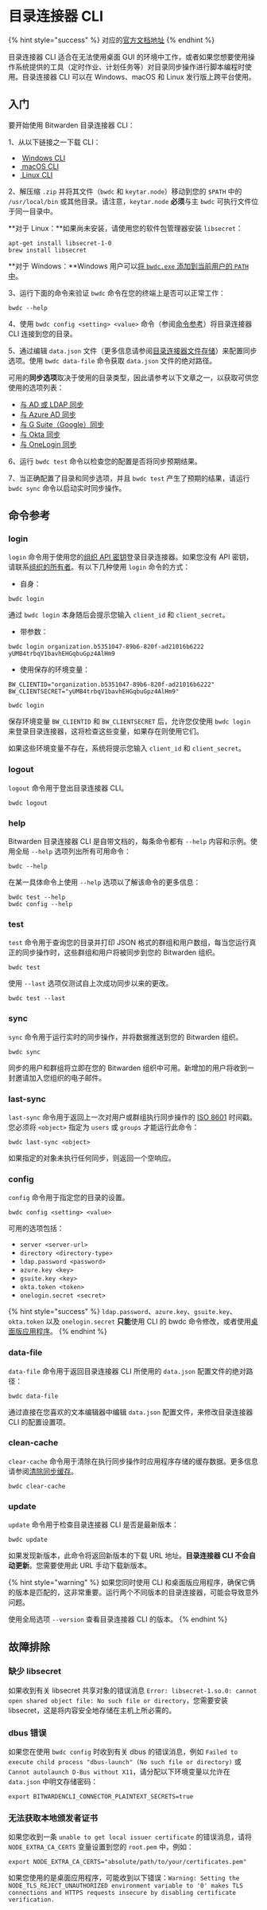 # 目录连接器 CLI

{% hint style="success" %}
对应的[官方文档地址](https://bitwarden.com/help/article/directory-sync-cli/)
{% endhint %}

目录连接器 CLI 适合在无法使用桌面 GUI 的环境中工作，或者如果您想要使用操作系统提供的工具（定时作业、计划任务等）对目录同步操作进行脚本编程时使用。目录连接器 CLI 可以在 Windows、macOS 和 Linux 发行版上跨平台使用。

## 入门 <a href="#getting-started" id="getting-started"></a>

要开始使用 Bitwarden 目录连接器 CLI：

1、从以下链接之一下载 CLI：

* <img src="../.gitbook/assets/os-windows-24.png" alt="" data-size="line"> [Windows CLI](https://vault.bitwarden.com/download/?app=connector\&platform=windows\&variant=cli-zip)
* <img src="../.gitbook/assets/apple-24.png" alt="" data-size="line">[ macOS CLI](https://vault.bitwarden.com/download/?app=connector\&platform=macos\&variant=cli-zip)
* <img src="../.gitbook/assets/linux-24.png" alt="" data-size="line">[ Linux CLI](https://vault.bitwarden.com/download/?app=connector\&platform=linux\&variant=cli-zip)

2、解压缩 `.zip` 并将其文件（`bwdc` 和 `keytar.node`）移动到您的  `$PATH` 中的 `/usr/local/bin` 或其他目录。请注意，`keytar.node` **必须**与主 `bwdc` 可执行文件位于同一目录中。

**对于 Linux：**如果尚未安装，请使用您的软件包管理器安装 `libsecret`：

```shell
apt-get install libsecret-1-0
brew install libsecret
```

**对于 Windows：**Windows 用户可以[将 `bwdc.exe` 添加到当前用户的 `PATH` 中](https://www.howtogeek.com/118594/how-to-edit-your-system-path-for-easy-command-line-access/)。

3、运行下面的命令来验证 `bwdc` 命令在您的终端上是否可以正常工作：

```shell
bwdc --help
```

4、使用 `bwdc config <setting> <value>` 命令（参阅[命令参考](directory-connector-cli.md#ming-ling-can-kao)）将目录连接器 CLI 连接到您的目录。

5、通过编辑 `data.json` 文件（更多信息请参阅[目录连接器文件存储](directory-connector-file-storage.md)）来配置同步选项。使用 `bwdc data-file` 命令获取 `data.json` 文件的绝对路径。

可用的**同步选项**取决于使用的目录类型，因此请参考以下文章之一，以获取可供您使用的选项列表：

* [与 AD 或 LDAP 同步](sync-with-active-directory-or-ldap.md)
* [与 Azure AD 同步](sync-with-azure-ad.md)
* [与 G Suite（Google）同步](sync-with-google-workspace.md)
* [与 Okta 同步](sync-with-okta.md)
* [与 OneLogin 同步](sync-with-onelogin.md)

6、运行 `bwdc test` 命令以检查您的配置是否将同步预期结果。

7、当正确配置了目录和同步选项，并且 `bwdc test` 产生了预期的结果，请运行 `bwdc sync` 命令以启动实时同步操作。

## 命令参考

### login

`login` 命令用于使用您的[组织 API 密钥](../organizations/bitwarden-public-api.md#authentication)登录目录连接器。如果您没有 API 密钥，请联系[组织的所有者](../organizations/user-types-and-access-control.md)。有以下几种使用 `login` 命令的方式：

* 自身：

```shell
bwdc login
```

通过 `bwdc login` 本身随后会提示您输入 `client_id` 和 `client_secret`。

* 带参数：

```shell
bwdc login organization.b5351047-89b6-820f-ad21016b6222 yUMB4trbqV1bavhEHGqbuGpz4AlHm9
```

* 使用保存的环境变量：

```systemd
BW_CLIENTID="organization.b5351047-89b6-820f-ad21016b6222"
BW_CLIENTSECRET="yUMB4trbqV1bavhEHGqbuGpz4AlHm9"

bwdc login
```

保存环境变量 `BW_CLIENTID` 和 `BW_CLIENTSECRET` 后，允许您仅使用 `bwdc login` 来登录目录连接器，这将检查这些变量，如果存在则使用它们。

如果这些环境变量不存在，系统将提示您输入 `client_id` 和 `client_secret`。

### logout

`logout` 命令用于登出目录连接器 CLI。

```shell
bwdc logout
```

### help <a href="#help" id="help"></a>

Bitwarden 目录连接器 CLI 是自带文档的，每条命令都有 `--help` 内容和示例。使用全局 `--help` 选项列出所有可用命令：

```shell
bwdc --help
```

在某一具体命令上使用 `--help` 选项以了解该命令的更多信息：

```shell
bwdc test --help
bwdc config --help
```

### test <a href="#test" id="test"></a>

`test` 命令用于查询您的目录并打印 JSON 格式的群组和用户数组，每当您运行真正的同步操作时，这些群组和用户将被同步到您的 Bitwarden 组织。

```shell
bwdc test
```

使用 `--last` 选项仅测试自上次成功同步以来的更改。

```shell
bwdc test --last
```

### sync <a href="#sync" id="sync"></a>

`sync` 命令用于运行实时的同步操作，并将数据推送到您的 Bitwarden 组织。

```shell
bwdc sync
```

同步的用户和群组将立即在您的 Bitwarden 组织中可用。新增加的用户将收到一封邀请加入您组织的电子邮件。

### last-sync <a href="#last-sync" id="last-sync"></a>

`last-sync` 命令用于返回上一次对用户或群组执行同步操作的 [ISO 8601](https://en.wikipedia.org/wiki/ISO\_8601) 时间戳。您必须将 `<object>` 指定为 `users` 或 `groups` 才能运行此命令：

```shell
bwdc last-sync <object>
```

如果指定的对象未执行任何同步，则返回一个空响应。

### config <a href="#config" id="config"></a>

`config` 命令用于指定您的目录的设置。

```shell
bwdc config <setting> <value>
```

可用的选项包括：

* `server <server-url>`
* `directory <directory-type>`
* `ldap.password <password>`
* `azure.key <key>`
* `gsuite.key <key>`
* `okta.token <token>`
* `onelogin.secret <secret>`

{% hint style="success" %}
`ldap.password`、`azure.key`、`gsuite.key`、`okta.token` 以及 `onelogin.secret` **只能**使用 CLI 的 bwdc 命令修改，或者使用[桌面版应用程序](directory-connector-desktop-app.md)。
{% endhint %}

### data-file <a href="#data-file" id="data-file"></a>

`data-file` 命令用于返回目录连接器 CLI 所使用的 `data.json` 配置文件的绝对路径：

```shell
bwdc data-file
```

通过直接在您喜欢的文本编辑器中编辑 `data.json` 配置文件，来修改目录连接器 CLI 的配置设置项。

### clean-cache <a href="#clear-cache" id="clear-cache"></a>

`clear-cache` 命令用于清除在执行同步操作时应用程序存储的缓存数据。更多信息请参阅[清除同步缓存](clear-sync-cache.md)。

```shell
bwdc clear-cache
```

### update <a href="#update" id="update"></a>

`update` 命令用于检查目录连接器 CLI 是否是最新版本：

```shell
bwdc update
```

如果发现新版本，此命令将返回新版本的下载 URL 地址。**目录连接器 CLI 不会自动更新**。您需要使用此 URL 手动下载新版本。

{% hint style="warning" %}
如果您同时使用 CLI 和桌面版应用程序，确保它俩的版本是匹配的，这非常重要。运行两个不同版本的目录连接器，可能会导致意外问题。

使用全局选项 `--version` 查看目录连接器 CLI 的版本。
{% endhint %}

## 故障排除 <a href="#troubleshooting" id="troubleshooting"></a>

### 缺少 libsecret <a href="#libsecret-missing" id="libsecret-missing"></a>

如果收到有关 libsecret 共享对象的错误消息 `Error: libsecret-1.so.0: cannot open shared object file: No such file or directory`，您需要安装 libsecret，这是将内容安全地存储在主机上所必需的。

### dbus 错误 <a href="#dbus-errors" id="dbus-errors"></a>

如果您在使用 `bwdc config` 时收到有关 dbus 的错误消息，例如 `Failed to execute child process "dbus-launch" (No such file or directory)` 或 `Cannot autolaunch D-Bus without X11`，请分配以下环境变量以允许在 `data.json` 中明文存储密码：

```systemd
export BITWARDENCLI_CONNECTOR_PLAINTEXT_SECRETS=true
```

### 无法获取本地颁发者证书 <a href="#unable-to-get-local-issuer-certificate" id="unable-to-get-local-issuer-certificate"></a>

如果您收到一条 `unable to get local issuer certificate` 的错误消息，请将 `NODE_EXTRA_CA_CERTS` 变量设置到您的 `root.pem` 中，例如：

```systemd
export NODE_EXTRA_CA_CERTS="absolute/path/to/your/certificates.pem"
```

如果您使用的是桌面应用程序，可能收到以下错误：`Warning: Setting the NODE_TLS_REJECT_UNAUTHORIZED environment variable to '0' makes TLS connections and HTTPS requests insecure by disabling certificate verification.`
